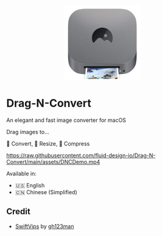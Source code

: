 <div align="center">
  <img src="https://github.com/fluid-design-io/Drag-N-Convert/blob/main/apps/macos/Drag-N-Convert/Assets.xcassets/AppIcon.appiconset/AppIcon.png?raw=true" alt="Drag-N-Convert" width="200">
</div>

# Drag-N-Convert

An elegant and fast image converter for macOS

Drag images to...

🔄 Convert, 📐 Resize, 📸 Compress

https://raw.githubusercontent.com/fluid-design-io/Drag-N-Convert/main/assets/DNCDemo.mp4

Available in:

- 🇺🇸 English
- 🇨🇳 Chinese (Simplified)

## Credit

- [SwiftVips](https://github.com/gh123man/SwiftVips) by [gh123man](https://github.com/gh123man)
